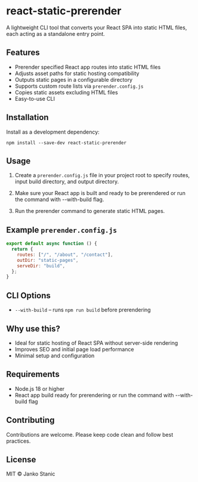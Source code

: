 # react-static-prerender

A lightweight CLI tool that converts your React SPA into static HTML files, each acting as a standalone entry point.

## Features

- Prerender specified React app routes into static HTML files  
- Adjusts asset paths for static hosting compatibility  
- Outputs static pages in a configurable directory  
- Supports custom route lists via `prerender.config.js`  
- Copies static assets excluding HTML files  
- Easy-to-use CLI  

## Installation

Install as a development dependency:

    npm install --save-dev react-static-prerender

## Usage

1. Create a `prerender.config.js` file in your project root to specify routes, input build directory, and output directory.

2. Make sure your React app is built and ready to be prerendered or run the command with --with-build flag.

3. Run the prerender command to generate static HTML pages.

## Example `prerender.config.js`

```js
export default async function () {
  return {
    routes: ["/", "/about", "/contact"],
    outDir: "static-pages",
    serveDir: "build",
  };
}
```

## CLI Options

- `--with-build` – runs `npm run build` before prerendering

## Why use this?

- Ideal for static hosting of React SPA without server-side rendering  
- Improves SEO and initial page load performance  
- Minimal setup and configuration  

## Requirements

- Node.js 18 or higher  
- React app build ready for prerendering or run the command with --with-build flag

## Contributing

Contributions are welcome. Please keep code clean and follow best practices.

## License

MIT © Janko Stanic